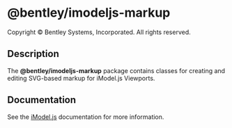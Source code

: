 # @bentley/imodeljs-markup

Copyright © Bentley Systems, Incorporated. All rights reserved.

## Description

The __@bentley/imodeljs-markup__ package contains classes for creating and editing SVG-based markup for iModel.js Viewports.

## Documentation

See the [iModel.js](https://www.imodeljs.org) documentation for more information.
